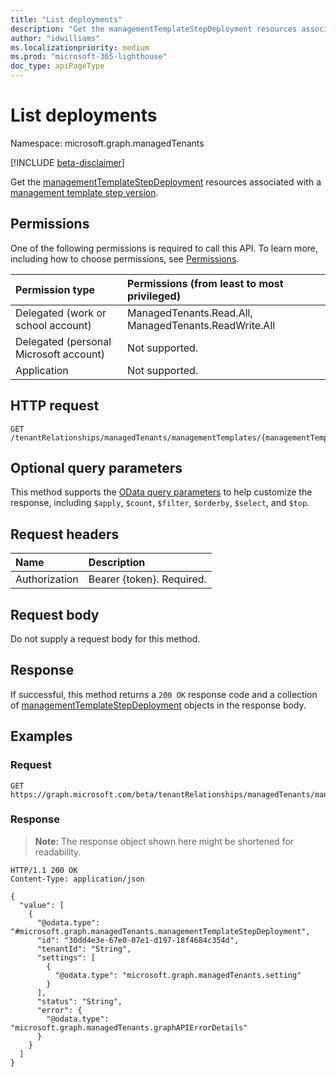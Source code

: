 ```yaml
---
title: "List deployments"
description: "Get the managementTemplateStepDeployment resources associated with a management template step version."
author: "idwilliams"
ms.localizationpriority: medium
ms.prod: "microsoft-365-lighthouse"
doc_type: apiPageType
---
```


# List deployments
Namespace: microsoft.graph.managedTenants

[!INCLUDE [beta-disclaimer](../../includes/beta-disclaimer.md)]

Get the [managementTemplateStepDeployment](../resources/managedtenants-managementtemplatestepdeployment.md) resources associated with a [management template step version](../resources/managedtenants-managementtemplatestepversion.md).

## Permissions
One of the following permissions is required to call this API. To learn more, including how to choose permissions, see [Permissions](/graph/permissions-reference).

|Permission type|Permissions (from least to most privileged)|
|:---|:---|
|Delegated (work or school account)|ManagedTenants.Read.All, ManagedTenants.ReadWrite.All|
|Delegated (personal Microsoft account)|Not supported.|
|Application|Not supported.|

## HTTP request

<!-- {
  "blockType": "ignored"
}
-->
``` http
GET /tenantRelationships/managedTenants/managementTemplates/{managementTemplateId}/managementTemplateSteps/{managementTemplateStepId}/stepVersions/{managementTemplateStepVersionId}/deployments
```

## Optional query parameters

This method supports the [OData query parameters](/graph/query-parameters) to help customize the response, including `$apply`, `$count`, `$filter`, `$orderby`, `$select`, and `$top`.

## Request headers
|Name|Description|
|:---|:---|
|Authorization|Bearer {token}. Required.|

## Request body
Do not supply a request body for this method.

## Response

If successful, this method returns a `200 OK` response code and a collection of [managementTemplateStepDeployment](../resources/managedtenants-managementtemplatestepdeployment.md) objects in the response body.

## Examples

### Request
<!-- {
  "blockType": "request",
  "name": "list_managementtemplatestepdeployment"
}
-->
``` http
GET https://graph.microsoft.com/beta/tenantRelationships/managedTenants/managementTemplates/{managementTemplateId}/managementTemplateSteps/{managementTemplateStepId}/stepVersions/{managementTemplateStepVersionId}/deployments
```


### Response
>**Note:** The response object shown here might be shortened for readability.
<!-- {
  "blockType": "response",
  "truncated": true,
  "@odata.type": "Collection(microsoft.graph.managedTenants.managementTemplateStepDeployment)"
}
-->
``` http
HTTP/1.1 200 OK
Content-Type: application/json

{
  "value": [
    {
      "@odata.type": "#microsoft.graph.managedTenants.managementTemplateStepDeployment",
      "id": "30dd4e3e-67e0-07e1-d197-18f4684c354d",
      "tenantId": "String",
      "settings": [
        {
          "@odata.type": "microsoft.graph.managedTenants.setting"
        }
      ],
      "status": "String",
      "error": {
        "@odata.type": "microsoft.graph.managedTenants.graphAPIErrorDetails"
      }
    }
  ]
}
```

